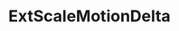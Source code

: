 ---
title: ExtScaleMotionDelta
type: lib
layout: function
description: |
  Scale function for calculating the motion delta (travel per motion command),
  based on empirical values at a low and a high speed.
# tags:
  # - 
open_source: true  
---